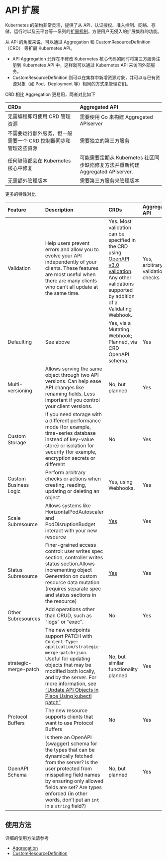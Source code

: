 # API 扩展

Kubernetes 的架构非常灵活，提供了从 API、认证授权、准入控制、网络、存储、运行时以及云平台等一系列的[扩展机制](https://kubernetes.io/docs/concepts/extend-kubernetes/extend-cluster/)，方便用户无侵入的扩展集群的功能。

从 API 的角度来说，可以通过 Aggregation 和 CustomResourceDefinition（CRD） 等扩展 Kubernetes API。

* API Aggregation 允许在不修改 Kubernetes 核心代码的同时将第三方服务注册到 Kubernetes API 中，这样就可以通过 Kubernetes API 来访问外部服务。
* CustomResourceDefinition 则可以在集群中新增资源对象，并可以与已有资源对象（如 Pod、Deployment 等）相同的方式来管理它们。

CRD 相比 Aggregation 更易用，两者对比如下

| CRDs | Aggregated API |
| :--- | :--- |
| 无需编程即可使用 CRD 管理资源 | 需要使用 Go 来构建 Aggregated APIserver |
| 不需要运行额外服务，但一般需要一个 CRD 控制器同步和管理这些资源 | 需要独立的第三方服务 |
| 任何缺陷都会在 Kubernetes 核心中修复 | 可能需要定期从 Kubernetes 社区同步缺陷修复方法并重新构建 Aggregated APIserver. |
| 无需额外管理版本 | 需要第三方服务来管理版本 |

更多的特性对比

| Feature | Description | CRDs | Aggregated API |
| :--- | :--- | :--- | :--- |
| Validation | Help users prevent errors and allow you to evolve your API independently of your clients. These features are most useful when there are many clients who can’t all update at the same time. | Yes. Most validation can be specified in the CRD using [OpenAPI v3.0 validation](https://kubernetes.io/docs/tasks/access-kubernetes-api/extend-api-custom-resource-definitions/#validation). Any other validations supported by addition of a Validating Webhook. | Yes, arbitrary validation checks |
| Defaulting | See above | Yes, via a Mutating Webhook; Planned, via CRD OpenAPI schema. | Yes |
| Multi-versioning | Allows serving the same object through two API versions. Can help ease API changes like renaming fields. Less important if you control your client versions. | No, but planned | Yes |
| Custom Storage | If you need storage with a different performance mode \(for example, time-series database instead of key-value store\) or isolation for security \(for example, encryption secrets or different | No | Yes |
| Custom Business Logic | Perform arbitrary checks or actions when creating, reading, updating or deleting an object | Yes, using Webhooks. | Yes |
| Scale Subresource | Allows systems like HorizontalPodAutoscaler and PodDisruptionBudget interact with your new resource | [Yes](https://kubernetes.io/docs/tasks/access-kubernetes-api/extend-api-custom-resource-definitions/#scale-subresource) | Yes |
| Status Subresource | Finer-grained access control: user writes spec section, controller writes status section.Allows incrementing object Generation on custom resource data mutation \(requires separate spec and status sections in the resource\) | [Yes](https://kubernetes.io/docs/tasks/access-kubernetes-api/extend-api-custom-resource-definitions/#status-subresource) | Yes |
| Other Subresources | Add operations other than CRUD, such as “logs” or “exec”. | No | Yes |
| strategic-merge-patch | The new endpoints support PATCH with `Content-Type: application/strategic-merge-patch+json`. Useful for updating objects that may be modified both locally, and by the server. For more information, see [“Update API Objects in Place Using kubectl patch”](https://kubernetes.io/docs/tasks/run-application/update-api-object-kubectl-patch/) | No, but similar functionality planned | Yes |
| Protocol Buffers | The new resource supports clients that want to use Protocol Buffers | No | Yes |
| OpenAPI Schema | Is there an OpenAPI \(swagger\) schema for the types that can be dynamically fetched from the server? Is the user protected from misspelling field names by ensuring only allowed fields are set? Are types enforced \(in other words, don’t put an `int` in a `string` field?\) | No, but planned | Yes |

## 使用方法

详细的使用方法请参考

* [Aggregation](aggregation.md)
* [CustomResourceDefinition]()

